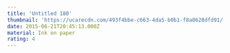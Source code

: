 ```yaml
---
title: 'Untitled 180'
thumbnail: 'https://ucarecdn.com/493f4bbe-c663-4da5-b0b1-f8a8628dfd91/'
date: 2015-06-21T20:45:13.000Z
material: Ink on paper
rating: 4
---
```

